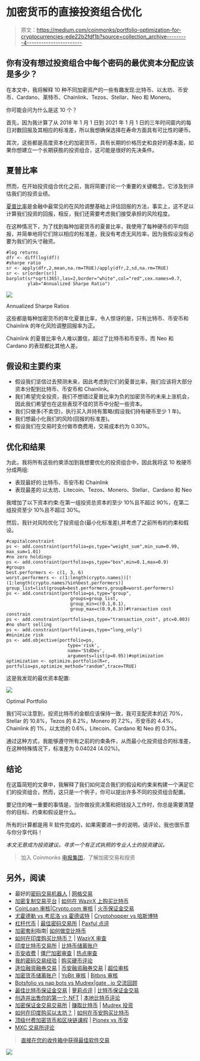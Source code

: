 # 加密货币的直接投资组合优化

> 原文：<https://medium.com/coinmonks/portfolio-optimization-for-cryptocurrencies-ede22b2fdf1b?source=collection_archive---------4----------------------->

## 你有没有想过投资组合中每个密码的最优资本分配应该是多少？

在本文中，我将解释 10 种不同加密资产的一些有趣发现:比特币、以太坊、币安币、Cardano、莱特币、Chainlink、Tezos、Stellar、Neo 和 Monero。

你可能会问为什么是这 10 个？

首先，因为我计算了从 2018 年 1 月 1 日到 2021 年 1 月 1 日的三年时间窗内的每日对数回报及其相应的标准差，所以我想确保选择在寿命方面具有可比性的硬币。

其次，这些都是高度资本化的加密货币，具有长期的价格历史和良好的基本面，如果你想建立一个长期获胜的投资组合，这可能是很好的先决条件。

## **夏普比率**

然而，在开始投资组合优化之前，我将简要讨论一个重要的关键概念，它涉及到评估我们的投资业绩。

[夏普比率](https://www.investopedia.com/terms/s/sharperatio.asp)是金融中最常见的在风险调整基础上评估回报的方法，事实上，这不足以计算我们投资的回报，相反，我们还需要考虑我们接受承担的风险程度。

在这种情况下，为了找到每种加密货币的夏普比率，我使用了每种硬币的平均回报，并简单地将它们除以相应的标准差，我没有考虑无风险率，因为我假设没有必要为我们的头寸融资。

```
#log returns
dfr <- diff(log(df))
#sharpe ratio
sr <- apply(dfr,2,mean,na.rm=TRUE)/apply(dfr,2,sd,na.rm=TRUE)
sr <- sr[order(sr)]
barplot(sr*sqrt(365),las=2,border="white",col="red",cex.names=0.7,
        ylab="Annualized Sharpe Ratio")
```

![](img/2f675d3f81df122b483d4d4c203bc397.png)

Annualized Sharpe Ratios

这些都是每种加密货币的年化夏普比率，令人惊讶的是，只有比特币、币安币和 Chainlink 的年化风险调整回报率为正。

Chainlink 的夏普比率令人难以置信，超过了比特币和币安币，而 Neo 和 Cardano 的表现都比其他人差。

## **假设和主要约束**

*   假设我们坚信过去预测未来，因此考虑到它们的夏普比率，我们应该将大部分资本分配到比特币、币安币和 Chainlink。
*   我们希望完全投资，我们不想错过夏普比率为负的加密货币的未来上涨机会，因此我们希望也在这些表现不佳的货币中分配一些资本。
*   我们只做多(不卖空)，执行买入并持有策略(假设我们持有硬币至少 1 年)。
*   我们想最小化我们的风险(回报的标准差)。
*   假设我们在交易时支付做市商费用，交易成本约为 0.30%。

## **优化和结果**

为此，我将所有这些约束添加到我想要优化的投资组合中，因此我将这 10 枚硬币分成两组:

*   表现最好的:比特币、币安币和 Chainlink
*   表现最差的:以太坊、Litecoin、Tezos、Monero、Stellar、Cardano 和 Neo

我增加了以下资本约束:在第一组投资总资本的至少 10%且不超过 90%，在第二组投资至少 10%且不超过 30%。

然后，我针对风险优化了投资组合(最小化标准差),并考虑了之前所有的约束和假设。

```
#capitalconstraint
ps <- add.constraint(portfolio=ps,type="weight_sum",min_sum=0.99, max_sum=1.01)
#no zero holdings
ps <- add.constraint(portfolio=ps,type="box",min=0.1,max=0.9)
#groups
best.performers <- c(1, 3, 6)
worst.performers <- c(1:length(crypto.names))[!(1:length(crypto.names)%in%best.performers)]
group_list=list(groupA=best.performers,groupB=worst.performers)
ps <- add.constraint(portfolio=ps,type="group",
                        groups=group_list, 
                        group_min=c(0.1,0.1),
                        group_max=c(0.9,0.3))#transaction cost constrain
ps <- add.constraint(portfolio=ps,type="transaction_cost", ptc=0.003)
#no short selling
ps <- add.constraint(portfolio=ps,type="long_only")
#minimize risk
ps <- add.objective(portfolio=ps,
                       type='risk',
                       name='StdDev',
                       arguments=list(p=0.95))#optimization
optimization <- optimize.portfolio(R=r, portfolio=ps,optimize_method="random",trace=TRUE)
```

这是我发现的最优资本配置:

![](img/ab72ce7df455d76f1766cdf37eab8a10.png)

Optimal Portfolio

我们可以注意到，投资比特币的金额应该保持一致，我可支配资本的近 70%，Stellar 的 10.8%，Tezos 的 8.2%，Monero 的 7.2%，币安币的 4.4%，Chainlink 的 1%，以太坊的 0.6%，Litecoin、Cardano 和 Neo 的 0.3%。

通过这种方式，我能够遵守所有之前的约束条件，从而最小化投资组合的标准差，在这种特殊情况下，标准差为 0.04024 (4.02%)。

## **结论**

在这篇简短的文章中，我解释了我们如何混合我们的假设和约束来构建一个满足它们的投资组合，然而，这只是一个例子，你可以提出许多不同的投资组合配置。

要记住的唯一重要的事情是，当你做投资决策和把钱投入工作时，你总是需要清楚你的目标、约束和假设是什么。

所有的计算都是用 R 软件完成的，如果需要进一步的说明，请评论，我也很乐意与你分享代码！

*本文无意成为投资建议。寻求一个有正式执照的专业人士的投资建议。*

> 加入 Coinmonks [电报集团](https://t.me/joinchat/EPmjKpNYwRMsBI4p)，了解加密交易和投资

## 另外，阅读

*   最好的[密码交易机器人](/coinmonks/crypto-trading-bot-c2ffce8acb2a) | [网格交易](https://blog.coincodecap.com/grid-trading)
*   [加密复制交易平台](/coinmonks/top-10-crypto-copy-trading-platforms-for-beginners-d0c37c7d698c) | [如何在 WazirX 上购买比特币](/coinmonks/buy-bitcoin-on-wazirx-2d12b7989af1)
*   [CoinLoan 审核](/coinmonks/coinloan-review-18128b9badc4)|[Crypto.com 审核](/coinmonks/crypto-com-review-f143dca1f74c) | [火币保证金交易](/coinmonks/huobi-margin-trading-b3b06cdc1519)
*   [尤霍德勒 vs 考尼洛 vs 霍德诺特](/coinmonks/youhodler-vs-coinloan-vs-hodlnaut-b1050acde55a) | [Cryptohopper vs 哈斯博特](https://blog.coincodecap.com/cryptohopper-vs-haasbot)
*   [杠杆代币](/coinmonks/leveraged-token-3f5257808b22) | [最佳密码交易所](/coinmonks/crypto-exchange-dd2f9d6f3769) | [Paxful 点评](/coinmonks/paxful-review-4daf2354ab70)
*   [加密套利](/coinmonks/crypto-arbitrage-guide-how-to-make-money-as-a-beginner-62bfe5c868f6)指南| [如何做空比特币](/coinmonks/how-to-short-bitcoin-568a2d0b4ae5)
*   [如何在印度购买比特币？](/coinmonks/buy-bitcoin-in-india-feb50ddfef94) | [WazirX 审查](/coinmonks/wazirx-review-5c811b074f5b)
*   [印度比特币交易所](/coinmonks/bitcoin-exchange-in-india-7f1fe79715c9) | [比特币储蓄账户](/coinmonks/bitcoin-savings-account-e65b13f92451)
*   [币安收费](/coinmonks/binance-fees-8588ec17965) | [僵尸加密审查](/coinmonks/botcrypto-review-2021-build-your-own-trading-bot-coincodecap-6b8332d736c7) | [热点审查](/coinmonks/hotbit-review-cd5bec41dafb)
*   [我的密码交易经验](/coinmonks/my-experience-with-crypto-copy-trading-d6feb2ce3ac5) | [购买硬币评论](https://blog.coincodecap.com/buycoins-review)
*   [逐位融资融券交易](/coinmonks/bybit-margin-trading-e5071676244e) | [币安融资融券交易](/coinmonks/binance-margin-trading-c9eb5e9d2116) | [超位审核](/coinmonks/overbit-review-9446ed4f2188)
*   [加密货币储蓄账户](/coinmonks/cryptocurrency-savings-accounts-be3bc0feffbf) | [YoBit 审核](/coinmonks/yobit-review-175464162c62) | [Bitbns 审核](/coinmonks/bitbns-review-38256a07e161)
*   [Botsfolio vs nap bots vs Mudrex](/coinmonks/botsfolio-vs-napbots-vs-mudrex-c81344970c02)|[gate . io 交流回顾](/coinmonks/gate-io-exchange-review-61bf87b7078f)
*   [最佳比特币保证金交易](/coinmonks/bitcoin-margin-trading-exchange-bcbfcbf7b8e3) | [萝莉点评](/coinmonks/lolli-review-e6ddc7895ad8) | [比特币保证金交易](https://blog.coincodecap.com/bityard-margin-trading)
*   [创造并出售你的第一个 NFT](https://blog.coincodecap.com/create-nft) | [本地比特币评论](/coinmonks/localbitcoins-review-6cc001c6ed56)
*   [加密保证金交易交易所](/coinmonks/crypto-margin-trading-exchanges-428b1f7ad108) | [赚取比特币](/coinmonks/earn-bitcoin-6e8bd3c592d9) | [Mudrex 投资](https://blog.coincodecap.com/mudrex-invest-review-the-best-way-to-invest-in-crypto)
*   [如何在印度购买以太坊？](https://blog.coincodecap.com/buy-ethereum-in-india) | [如何在币安购买比特币](https://blog.coincodecap.com/buy-bitcoin-binance)
*   [顶级付费加密货币和区块链课程](https://blog.coincodecap.com/blockchain-courses) | [Pionex vs 币安](https://blog.coincodecap.com/pionex-vs-binance)
*   [MXC 交易所评论](/coinmonks/mxc-exchange-review-3af0ec1cba8c)

> [直接在您的收件箱中获得最佳软件交易](/coinmonks/newsletters/coinmonks)

[![](img/160ce73bd06d46c2250251e7d5969f9d.png)](https://medium.com/coinmonks/newsletters/coinmonks)